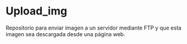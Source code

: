 # Upload_img
Repositorio para enviar imagen a un servidor mediante FTP y que esta imagen sea descargada desde una página web.
